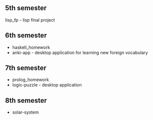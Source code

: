 ## 5th semester
lisp\_fp - lisp final project

## 6th semester
- haskell\_homework
- anki-app - desktop application for learning new foreign vocabulary

## 7th semester
- prolog_homework
- logic-puzzle - desktop application

## 8th semester
- solar-system